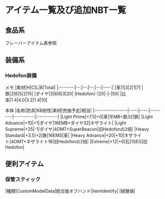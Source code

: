 # アイテム一覧及び追加NBT一覧
## 食品系
フレーバーアイテム表参照
## 装備系
### Hedofon装備
メモ
|素材|H|C|L|B|Total|
|:-------:|--:|--:|--:|--:|----:|
|革|1|3|2|1|7|
|鉄|2|6|5|2|15|
|ダイヤ|3|8|6|3|20|
|Hedofon|-|20|-|-|50|
|比率|1.4|4.0|3.2|1.4|10|

本体
|名称|防具|KB耐性|素材|売価予定|相当|
|:----------------|----:|----:|--------:|----------:|:----------|
|Light Prime|+7.5|+0|革|1EMB+鉄32|鉄|
|Light Advance|+10|+1|ダイヤ|16EMB+ダイヤ32|ネザライト|
|Light Supreme|+25|-1|ダイヤ|4OMT+SuperBeacon|旧Hedofonの2倍|
|Heavy Standard|+3.5|+2|鉄|16EMS|革|
|Heavy Advance|+20|+10|ネザライト|4OMT+ネザライト16|旧Hedofonの2倍|
|Extreme|+12|+0|石|1SEG|旧Hedofon|
## 便利アイテム
### 保管スティック
|種類|CustomModelData|統合版オフハンド|ItemIdentify|
|経験値|